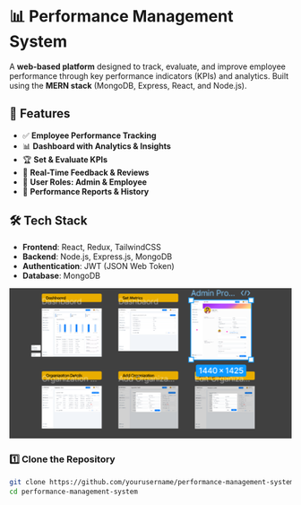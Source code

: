 # 📊 Performance Management System  

A **web-based platform** designed to track, evaluate, and improve employee performance through key performance indicators (KPIs) and analytics. Built using the **MERN stack** (MongoDB, Express, React, and Node.js).  

## 🚀 Features  
- ✅ **Employee Performance Tracking**  
- 📊 **Dashboard with Analytics & Insights**  
- 🏆 **Set & Evaluate KPIs**  
- 🔄 **Real-Time Feedback & Reviews**  
- 👥 **User Roles: Admin & Employee**  
- 📅 **Performance Reports & History**  

## 🛠️ Tech Stack  
- **Frontend**: React, Redux, TailwindCSS  
- **Backend**: Node.js, Express.js, MongoDB  
- **Authentication**: JWT (JSON Web Token)  
- **Database**: MongoDB  

 ![Dashboard](images/i2.PNG)  

### 1️⃣ Clone the Repository  
```sh
git clone https://github.com/yourusername/performance-management-system.git
cd performance-management-system

